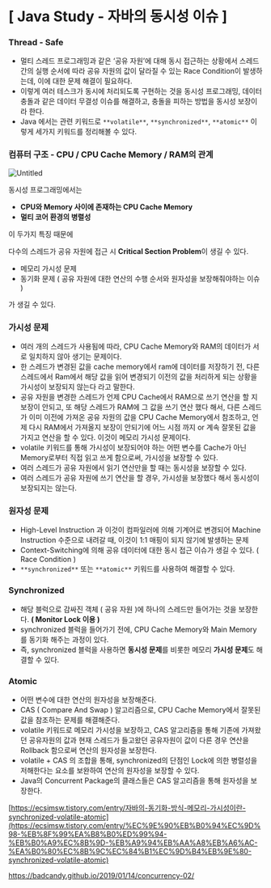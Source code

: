 # [ Java Study -  자바의 동시성 이슈 ]

### Thread - Safe

- 멀티 스레드 프로그래밍과 같은 ‘공유 자원’에 대해 동시 접근하는 상황에서
스레드 간의 실행 순서에 따라 공유 자원의 값이 달라질 수 있는 Race Condition이 발생하는데, 이에 대한 문제 해결이 필요하다.
- 이렇게 여러 테스크가 동시에 처리되도록 구현하는 것을 동시성 프로그래밍,
데이터 충돌과 같은 데이터 무결성 이슈를 해결하고, 충돌을 피하는 방법을 동시성 보장이라 한다.
- Java 에서는 관련 키워드로 `**volatile**`, `**synchronized**`, `**atomic**`
이렇게 세가지 키워드를 정리해볼 수 있다.

### 컴퓨터 구조 - CPU / CPU Cache Memory / RAM의 관계

![Untitled](https://prod-files-secure.s3.us-west-2.amazonaws.com/53670f0d-7c0e-4c81-8f66-7aec59a42d5a/b1059a1f-faae-4b4d-91a6-50873c6d9750/Untitled.png)

동시성 프로그래밍에서는

- **CPU와 Memory 사이에 존재하는 CPU Cache Memory**
- **멀티 코어 환경의 병렬성**

이 두가지 특징 때문에

다수의 스레드가 공유 자원에 접근 시 **Critical Section Problem**이 생길 수 있다.

- 메모리 가시성 문제
- 동기화 문제 ( 공유 자원에 대한 연산의 수행 순서와 원자성을 보장해줘야하는 이슈 )

가 생길 수 있다. 

### 가시성 문제

- 여러 개의 스레드가 사용됨에 따라,
CPU Cache Memory와 RAM의 데이터가 서로 일치하지 않아 생기는 문제이다.
- 한 스레드가 변경된 값을 cache memory에서 ram에 데이터를 저장하기 전, 
다른 스레드에서 Ram에서 해당 값을 읽어 변경되기 이전의 값을 처리하게 되는 상황을 
가시성이 보장되지 않는다 라고 말한다.
- 공유 자원을 변경한 스레드가 언제 CPU Cache에서 RAM으로 쓰기 연산을 할 지 보장이 안되고,
또 해당 스레드가 RAM에 그 값을 쓰기 연산 했다 해서, 다른 스레드가 이미 이전에 가져온 공유 자원의 값을 CPU Cache Memory에서 참조하고, 언제 다시 RAM에서 가져올지 보장이 안되기에
어느 시점 까지 or 계속 잘못된 값을 가지고 연산을 할 수 있다. 이것이 메모리 가시성 문제이다.
- volatile 키워드를 통해 가시성이 보장되어야 하는
어떤 변수를 Cache가 아닌 Memory로부터 직접 읽고 쓰게 함으로써, 
가시성을 보장할 수 있다.
- 여러 스레드가 공유 자원에서 읽기 연산만을 할 때는 동시성을 보장할 수 있다.
- 여러 스레드가 공유 자원에 쓰기 연산을 할 경우, 가시성을 보장했다 해서 동시성이 보장되지는 않는다.

### 원자성 문제

- High-Level Instruction 과 이것이 컴파일러에 의해 기계어로 변경되어 Machine Instruction 수준으로 내려갈 때, 이것이 1:1 매핑이 되지 않기에 발생하는 문제
- Context-Switching에 의해 공유 데이터에 대한 동시 접근 이슈가 생길 수 있다. ( Race Condition )
- `**synchronized**` 또는 `**atomic**` 키워드를 사용하여 해결할 수 있다.

### Synchronized

- 해당 블럭으로 감싸진 객체 ( 공유 자원 )에 하나의 스레드만 들어가는 것을 보장한다.
**( Monitor Lock 이용 )**
- synchronized 블럭을 들어가기 전에,
CPU Cache Memory와 Main Memory를 동기화 해주는 과정이 있다.
- 즉, synchronized 블럭을 사용하면 **동시성 문제**를 비롯한
메모리 **가시성 문제**도 해결할 수 있다.

### Atomic

- 어떤 변수에 대한 연산의 원자성을 보장해준다.
- CAS ( Compare And Swap ) 알고리즘으로, CPU Cache Memory에서 잘못된 값을 참조하는 문제를 해결해준다.
- volatile 키워드로 메모리 가시성을 보장하고, CAS 알고리즘을 통해 기존에 가져왔던 공유자원의 값과 현재 스레드가 들고왔던 공유자원이 값이 다른 경우 연산을 Rollback 함으로써 연산의 원자성을 보장한다.
- volatile + CAS 의 조합을 통해, synchronized의 단점인 Lock에 의한 병렬성을 저해한다는 요소를 보완하여 연산의 원자성을 보장할 수 있다.
- Java의 Concurrent Package의 클래스들은 CAS 알고리즘을 통해 원자성을 보장한다.

[https://ecsimsw.tistory.com/entry/자바의-동기화-방식-메모리-가시성이란-synchronized-volatile-atomic](https://ecsimsw.tistory.com/entry/%EC%9E%90%EB%B0%94%EC%9D%98-%EB%8F%99%EA%B8%B0%ED%99%94-%EB%B0%A9%EC%8B%9D-%EB%A9%94%EB%AA%A8%EB%A6%AC-%EA%B0%80%EC%8B%9C%EC%84%B1%EC%9D%B4%EB%9E%80-synchronized-volatile-atomic)

https://badcandy.github.io/2019/01/14/concurrency-02/
